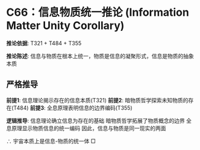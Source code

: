 # C66：信息物质统一推论 (Information Matter Unity Corollary)

**推论依据**: T321 + T484 + T355

**推论陈述**: 信息与物质在根本上统一，物质是信息的凝聚形式，信息是物质的抽象本质

## 严格推导

**前提1**: 信息理论揭示存在的信息本质(T321)
**前提2**: 暗物质哲学探索未知物质的存在(T484)
**前提3**: 全息原理表明信息的边界编码(T355)

**逻辑推导**:
信息理论确立信息为存在的基础
暗物质哲学拓展了物质概念的边界
全息原理显示物质信息的统一编码
因此，信息与物质是同一现实的两面

∴ 宇宙本质上是信息-物质的统一体 □